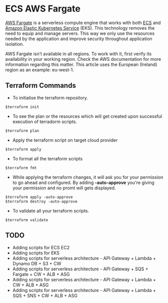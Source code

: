 # ECS AWS Fargate

[AWS Fargate](https://aws.amazon.com/fargate/?whats-new-cards.sort-by=item.additionalFields.postDateTime&whats-new-cards.sort-order=desc&fargate-blogs.sort-by=item.additionalFields.createdDate&fargate-blogs.sort-order=desc) is a serverless compute engine that works with both [ECS](https://aws.amazon.com/ecs/?whats-new-cards.sort-by=item.additionalFields.postDateTime&whats-new-cards.sort-order=desc&ecs-blogs.sort-by=item.additionalFields.createdDate&ecs-blogs.sort-order=desc) and [Amazon Elastic Kubernetes Service](https://aws.amazon.com/eks/?whats-new-cards.sort-by=item.additionalFields.postDateTime&whats-new-cards.sort-order=desc&eks-blogs.sort-by=item.additionalFields.createdDate&eks-blogs.sort-order=desc) (EKS). This technology removes the need to equip and manage servers.  This way we only use the resources needed by the application and improve security throughout application isolation.

AWS Fargate isn’t available in all regions. To work with it, first verify its availability in your working region. Check the AWS documentation for more information regarding this matter.  This article uses the European (Ireland) region as an example: eu-west-1.



## Terraform Commands
- To initialise the terraform repository.
```
$terraform init
```
- To see the plan or the resources which will get created upon successful execution of terradorm scripts.
```
$terraform plan
```
- Apply the terraform script on target cloud provider
```
$terraform apply
```
- To format all the terraform scripts
```
$terraform fmt
```
- While applying the terraform changes, it will ask you for your permission to go ahead and configured. By adding **-auto-approve** you're giving your permission and no promt will gets displayed.
```
$terraform apply -auto-approve
$terraform destroy -auto-approve
```
- To validate all your terraform scripts.
```
$terraform validate
``` 
 


## TODO
 - Adding scripts for ECS EC2
 - Adding scripts for EKS
 - Adding scripts for serverless architecture - API Gateway + Lambda + Dynamo DB + S3 + CW
 - Adding scripts for serverless architecture - API Gateway + SQS + Fargate + CW + ALB + ASG
 - Adding scripts for serverless architecture - API Gateway + Lambda + CW + ALB + ASG
 - Adding scripts for serverless architecture - API Gateway + Lambda + SQS + SNS + CW + ALB + ASG










